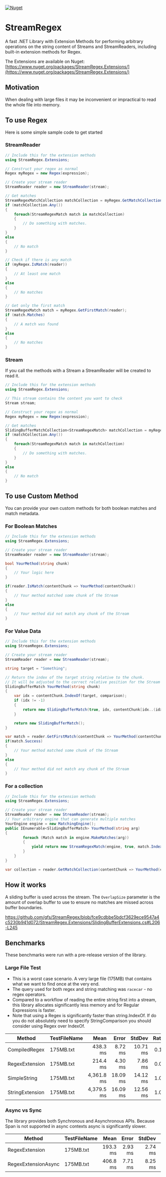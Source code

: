 [![Nuget](https://img.shields.io/nuget/v/StreamRegex.Extensions)](https://www.nuget.org/packages/StreamRegex.Extensions/)
# StreamRegex
A fast .NET Library with Extension Methods for performing arbitrary operations on the string content of Streams and StreamReaders, including built-in extension methods for Regex.

The Extensions are available on Nuget: [https://www.nuget.org/packages/StreamRegex.Extensions/](https://www.nuget.org/packages/StreamRegex.Extensions/)
## Motivation

When dealing with large files it may be inconvenient or impractical to read the whole file into memory.

## To use Regex
Here is some simple sample code to get started
### StreamReader
```c#
// Include this for the extension methods
using StreamRegex.Extensions;

// Construct your regex as normal
Regex myRegex = new Regex(expression);

// Create your stream reader
StreamReader reader = new StreamReader(stream);

// Get matches
StreamRegexMatchCollection matchCollection = myRegex.GetMatchCollection(reader);
if (matchCollection.Any())
{
    foreach(StreamRegexMatch match in matchCollection)
    {
        // Do something with matches.
    }
}
else
{
    // No match
}

// Check if there is any match
if (myRegex.IsMatch(reader))
{
    // At least one match
}
else
{
    // No matches
}

// Get only the first match
StreamRegexMatch match = myRegex.GetFirstMatch(reader);
if (match.Matches)
{
    // A match was found
}
else
{
    // No matches
}

```

### Stream
If you call the methods with a Stream a StreamReader will be created to read it.
```c#
// Include this for the extension methods
using StreamRegex.Extensions;

// This stream contains the content you want to check
Stream stream;

// Construct your regex as normal
Regex myRegex = new Regex(expression);

// Get matches
SlidingBufferMatchCollection<StreamRegexMatch> matchCollection = myRegex.GetMatchCollection(stream);
if (matchCollection.Any())
{
    foreach(StreamRegexMatch match in matchCollection)
    {
        // Do something with matches.
    }
}
else
{
    // No match
}
```

## To use Custom Method
You can provide your own custom methods for both boolean matches and match metadata.
### For Boolean Matches
```c#
// Include this for the extension methods
using StreamRegex.Extensions;

// Create your stream reader
StreamReader reader = new StreamReader(stream);

bool YourMethod(string chunk)
{
    // Your logic here
}

if(reader.IsMatch(contentChunk => YourMethod(contentChunk))
{
    // Your method matched some chunk of the Stream
}
else
{
    // Your method did not match any chunk of the Stream
}
```
### For Value Data
```c#
// Include this for the extension methods
using StreamRegex.Extensions;

// Create your stream reader
StreamReader reader = new StreamReader(stream);

string target = "Something";

// Return the index of the target string relative to the chunk. 
// It will be adjusted to the correct relative position for the Stream automatically.
SlidingBufferMatch YourMethod(string chunk)
{
    var idx = contentChunk.IndexOf(target, comparison);
    if (idx != -1)
    {
        return new SlidingBufferMatch(true, idx, contentChunk[idx..(idx + target.Length)]);
    }

    return new SlidingBufferMatch();
}

var match = reader.GetFirstMatch(contentChunk => YourMethod(contentChunk);
if(match.Success)
{
    // Your method matched some chunk of the Stream
}
else
{
    // Your method did not match any chunk of the Stream
}
```

### For a collection
```c#
// Include this for the extension methods
using StreamRegex.Extensions;

// Create your stream reader
StreamReader reader = new StreamReader(stream);
// Your arbitrary engine that can generate multiple matches
YourEngine engine = new MatchingEngine();
public IEnumerable<SlidingBufferMatch> YourMethod(string arg)
{
        foreach (Match match in engine.MakeMatches(arg))
        {
            yield return new StreamRegexMatch(engine, true, match.Index, match.Value);
        }
    }
}

var collection = reader.GetMatchCollection(contentChunk => YourMethod(contentChunk));
```

## How it works
A sliding buffer is used across the stream. The `OverlapSize` parameter is the amount of overlap buffer to use to ensure no matches are missed across buffer boundaries.

https://github.com/gfs/StreamRegex/blob/fce9cdbbe5bdcf3629ece9547a4c5230b941d072/StreamRegex.Extensions/SlidingBufferExtensions.cs#L206-L245
## Benchmarks
These benchmarks were run with a pre-release version of the library. 

### Large File Test
* This is a worst case scenario. A very large file (175MB) that contains what we want to find once at the very end.
* The query used for both regex and string matching was `racecar` - no regex operators.
* Compared to a workflow of reading the entire string first into a stream, this library allocates significantly less memory and for Regular Expressions is faster.
* Note that using a Regex is significantly faster than string.IndexOf. If do you do not absolutely need to specify StringComparison you should consider using Regex over IndexOf.

|          Method | TestFileName |       Mean |    Error |   StdDev | Ratio |      Gen 0 |      Gen 1 |     Gen 2 | Allocated |
|---------------- |------------- |-----------:|---------:|---------:|------:|-----------:|-----------:|----------:|----------:|
|   CompiledRegex |    175MB.txt |   438.3 ms |  8.72 ms | 10.71 ms |  0.10 | 24000.0000 | 13000.0000 | 3000.0000 |    686 MB |
|  RegexExtension |    175MB.txt |   214.4 ms |  4.30 ms |  7.86 ms |  0.05 | 23000.0000 |          - |         - |    370 MB |
|    SimpleString |    175MB.txt | 4,361.8 ms | 18.09 ms | 14.12 ms |  1.00 | 24000.0000 | 13000.0000 | 3000.0000 |    686 MB |
| StringExtension |    175MB.txt | 4,379.5 ms | 16.09 ms | 12.56 ms |  1.00 | 22000.0000 |          - |         - |    366 MB |

### Async vs Sync

The library provides both Synchronous and Asynchronous APIs.  Because Span is not supported in async contexts async is significantly slower.

|              Method | TestFileName |     Mean |   Error |  StdDev | Ratio | RatioSD |      Gen 0 |     Gen 1 | Allocated |
|-------------------- |------------- |---------:|--------:|--------:|------:|--------:|-----------:|----------:|----------:|
|      RegexExtension |    175MB.txt | 193.3 ms | 2.93 ms | 2.74 ms |  1.00 |    0.00 | 23000.0000 |         - |    370 MB |
| RegexExtensionAsync |    175MB.txt | 406.8 ms | 7.71 ms | 8.25 ms |  2.10 |    0.06 | 43000.0000 | 1000.0000 |    384 MB |
